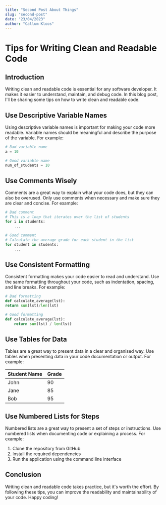 ```yaml
---
title: "Second Post About Things"
slug: "second-post"
date: "23/04/2023"
author: "Callum Kloos"
---
```


# Tips for Writing Clean and Readable Code

## Introduction

Writing clean and readable code is essential for any software developer. It
makes it easier to understand, maintain, and debug code. In this blog post, I'll
be sharing some tips on how to write clean and readable code.

## Use Descriptive Variable Names

Using descriptive variable names is important for making your code more
readable. Variable names should be meaningful and describe the purpose of the
variable. For example:

```python
# Bad variable name
a = 10

# Good variable name
num_of_students = 10
```

## Use Comments Wisely

Comments are a great way to explain what your code does, but they can also be
overused. Only use comments when necessary and make sure they are clear and
concise. For example:

```python
# Bad comment
# This is a loop that iterates over the list of students
for i in students:
    ...

# Good comment
# Calculate the average grade for each student in the list
for student in students:
    ...
```

## Use Consistent Formatting

Consistent formatting makes your code easier to read and understand. Use the
same formatting throughout your code, such as indentation, spacing, and line
breaks. For example:

```python
# Bad formatting
def calculate_average(lst):
return sum(lst)/len(lst)

# Good formatting
def calculate_average(lst):
    return sum(lst) / len(lst)
```

## Use Tables for Data

Tables are a great way to present data in a clear and organised way. Use tables
when presenting data in your code documentation or output. For example:

| Student Name | Grade |
| ------------ | ----- |
| John         | 90    |
| Jane         | 85    |
| Bob          | 95    |

## Use Numbered Lists for Steps

Numbered lists are a great way to present a set of steps or instructions. Use
numbered lists when documenting code or explaining a process. For example:

1. Clone the repository from GitHub
2. Install the required dependencies
3. Run the application using the command line interface

## Conclusion

Writing clean and readable code takes practice, but it's worth the effort. By
following these tips, you can improve the readability and maintainability of
your code. Happy coding!
